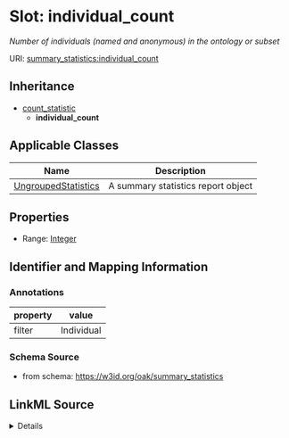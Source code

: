 # Slot: individual_count
_Number of individuals (named and anonymous) in the ontology or subset_


URI: [summary_statistics:individual_count](https://w3id.org/oaklib/summary_statistics.individual_count)




## Inheritance

* [count_statistic](count_statistic.md)
    * **individual_count**





## Applicable Classes

| Name | Description |
| --- | --- |
[UngroupedStatistics](UngroupedStatistics.md) | A summary statistics report object






## Properties

* Range: [Integer](Integer.md)







## Identifier and Mapping Information





### Annotations

| property | value |
| --- | --- |
| filter | Individual |



### Schema Source


* from schema: https://w3id.org/oak/summary_statistics




## LinkML Source

<details>
```yaml
name: individual_count
annotations:
  filter:
    tag: filter
    value: Individual
description: Number of individuals (named and anonymous) in the ontology or subset
from_schema: https://w3id.org/oak/summary_statistics
rank: 1000
is_a: count_statistic
alias: individual_count
owner: UngroupedStatistics
domain_of:
- UngroupedStatistics
slot_group: individual_statistic_group
range: integer

```
</details>